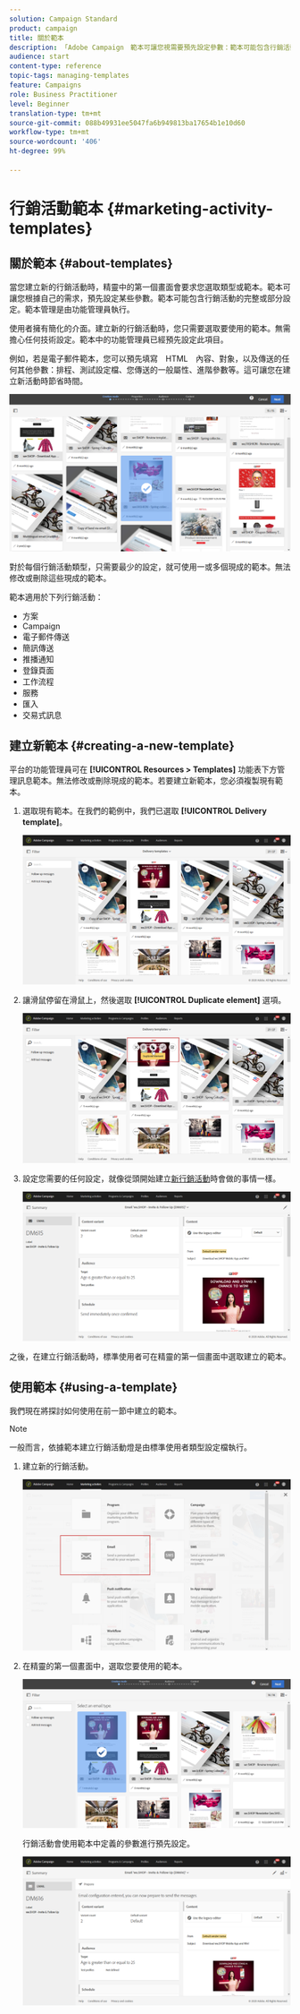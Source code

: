 ```yaml
---
solution: Campaign Standard
product: campaign
title: 關於範本
description: 「Adobe Campaign　範本可讓您視需要預先設定參數：範本可能包含行銷活動的完整或部分設定，以簡化非技術使用者使用　Adobe Campaign　的作業。」
audience: start
content-type: reference
topic-tags: managing-templates
feature: Campaigns
role: Business Practitioner
level: Beginner
translation-type: tm+mt
source-git-commit: 088b49931ee5047fa6b949813ba17654b1e10d60
workflow-type: tm+mt
source-wordcount: '406'
ht-degree: 99%

---
```



# 行銷活動範本 {#marketing-activity-templates}

## 關於範本 {#about-templates}

當您建立新的行銷活動時，精靈中的第一個畫面會要求您選取類型或範本。範本可讓您根據自己的需求，預先設定某些參數。範本可能包含行銷活動的完整或部分設定。範本管理是由功能管理員執行。

使用者擁有簡化的介面。建立新的行銷活動時，您只需要選取要使用的範本。無需擔心任何技術設定。範本中的功能管理員已經預先設定此項目。

例如，若是電子郵件範本，您可以預先填寫　HTML　內容、對象，以及傳送的任何其他參數：排程、測試設定檔、您傳送的一般屬性、進階參數等。這可讓您在建立新活動時節省時間。

![](assets/template_1.png)

對於每個行銷活動類型，只需要最少的設定，就可使用一或多個現成的範本。無法修改或刪除這些現成的範本。

範本適用於下列行銷活動：

* 方案
* Campaign
* 電子郵件傳送
* 簡訊傳送
* 推播通知
* 登錄頁面
* 工作流程
* 服務
* 匯入
* 交易式訊息

## 建立新範本 {#creating-a-new-template}

平台的功能管理員可在 **[!UICONTROL Resources > Templates]** 功能表下方管理訊息範本。無法修改或刪除現成的範本。若要建立新範本，您必須複製現有範本。

1. 選取現有範本。在我們的範例中，我們已選取 **[!UICONTROL Delivery template]**。

   ![](assets/template_2.png)

1. 讓滑鼠停留在滑鼠上，然後選取 **[!UICONTROL Duplicate element]** 選項。

   ![](assets/template_3.png)

1. 設定您需要的任何設定，就像從頭開始建立[新行銷活動](../../start/using/marketing-activities.md#creating-a-marketing-activity)時會做的事情一樣。

   ![](assets/template_4.png)

之後，在建立行銷活動時，標準使用者可在精靈的第一個畫面中選取建立的範本。

## 使用範本 {#using-a-template}

我們現在將探討如何使用在前一節中建立的範本。

>[!NOTE]
>
>一般而言，依據範本建立行銷活動燈是由標準使用者類型設定檔執行。

1. 建立新的行銷活動。

   ![](assets/template_5.png)

1. 在精靈的第一個畫面中，選取您要使用的範本。

   ![](assets/template_6.png)

   行銷活動會使用範本中定義的參數進行預先設定。

   ![](assets/template_7.png)
